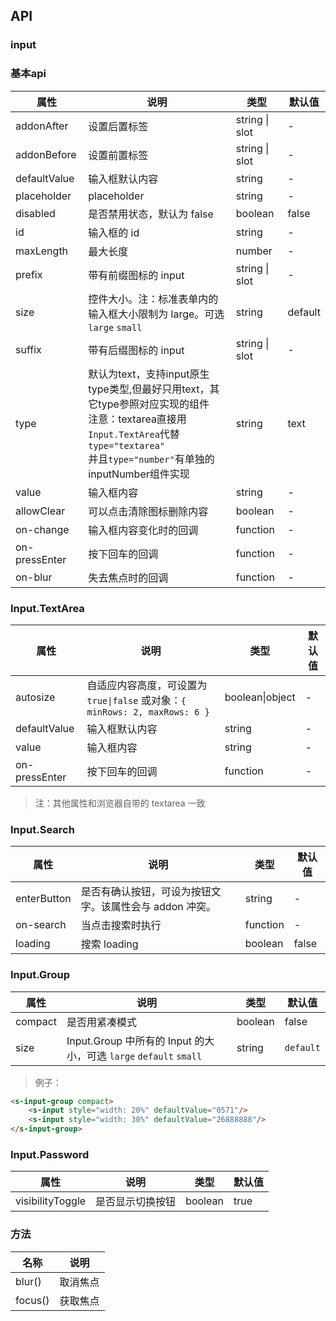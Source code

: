 ## API

### input


### 基本api

| 属性          | 说明                                                                                                                                                                                        | 类型      | 默认值  |
| ---           | ---                                                                                                                                                                                         | ---       | ---     |
| addonAfter    | 设置后置标签                                                                                                                                                                                | string \| slot    | - |
| addonBefore   | 设置前置标签                                                                                                                                                                                | string \| slot    | - |
| defaultValue  | 输入框默认内容                                                                                                                                                                              | string    | -       |
| placeholder   | placeholder                                                                                                                                                                                 | string    | -       |
| disabled      | 是否禁用状态，默认为 false                                                                                                                                                                  | boolean   | false   |
| id            | 输入框的 id                                                                                                                                                                                 | string    | -       |
| maxLength            | 最大长度                                                                                                                                                                                  | number    | -       |
| prefix        | 带有前缀图标的 input                                                                                                                                                                        | string \| slot    | - |
| size          | 控件大小。注：标准表单内的输入框大小限制为 large。可选`large` `small`                                                                                                                       | string  | default |
| suffix        | 带有后缀图标的 input                                                                                                                                                                        | string \| slot         | - |
| type          | 默认为text，支持input原生type类型,但最好只用text，其它type参照对应实现的组件<br>注意：textarea直接用`Input.TextArea`代替`type="textarea"`<br>并且`type="number"`有单独的inputNumber组件实现 | string    | text    |
| value         | 输入框内容                                                                                                                                                                                  | string    | -       |
| allowClear    | 可以点击清除图标删除内容                                                                                                                                                                    | boolean   | -       |
| on-change     | 输入框内容变化时的回调                                                                                                                                                                      | function  | -       |
| on-pressEnter | 按下回车的回调                                                                                                                                                                              | function  | -       |
| on-blur       | 失去焦点时的回调                                                                                                                                                                            | function  | -       |


### Input.TextArea

| 属性 | 说明 | 类型 | 默认值 |
| --- | --- | --- | --- |
| autosize | 自适应内容高度，可设置为 `true\|false` 或对象：`{ minRows: 2, maxRows: 6 }` | boolean\|object| - |
|defaultValue| 输入框默认内容  | string | -|
|value| 输入框内容     | string | -|
|on-pressEnter| 按下回车的回调   | function | -|

> 注：其他属性和浏览器自带的 textarea 一致

### Input.Search

| 属性 | 说明 | 类型 | 默认值 |
| --- | --- | --- | --- |
| enterButton | 是否有确认按钮，可设为按钮文字。该属性会与 addon 冲突。 | string| -|
| on-search | 当点击搜索时执行 | function| -|
| loading | 搜索 loading | boolean| false |

### Input.Group

| 属性 | 说明 | 类型 | 默认值 |
| --- | --- | --- | --- |
| compact | 是否用紧凑模式 | boolean | false |
| size | Input.Group 中所有的 Input 的大小，可选 `large` `default` `small` | string | `default` |

> 例子：

```html
<s-input-group compact>
    <s-input style="width: 20%" defaultValue="0571"/>
    <s-input style="width: 30%" defaultValue="26888888"/>
</s-input-group>
```

### Input.Password

| 属性 | 说明 | 类型 | 默认值 |
| --- | --- | --- | --- |
| visibilityToggle | 是否显示切换按钮 | boolean | true |

### 方法

| 名称 | 说明 |
| --- | --- |
| blur() | 取消焦点 |
| focus() | 获取焦点 |